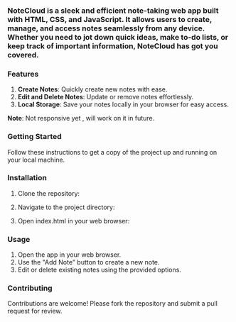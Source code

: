 ### NoteCloud is a sleek and efficient note-taking web app built with HTML, CSS, and JavaScript. It allows users to create, manage, and access notes seamlessly from any device. Whether you need to jot down quick ideas, make to-do lists, or keep track of important information, NoteCloud has got you covered.

### Features 
1. **Create Notes**: Quickly create new notes with ease.
2. **Edit and Delete Notes**: Update or remove notes effortlessly.
3. **Local Storage**: Save your notes locally in your browser for easy access.

**Note**: Not responsive yet , will work on it in future.

### Getting Started
Follow these instructions to get a copy of the project up and running on your local machine.

### Installation
1. Clone the repository: <br>

2. Navigate to the project directory: <br>

3. Open index.html in your web browser: <br>

### Usage
1. Open the app in your web browser.
2. Use the "Add Note" button to create a new note.
3. Edit or delete existing notes using the provided options.

### Contributing
Contributions are welcome! Please fork the repository and submit a pull request for review.

